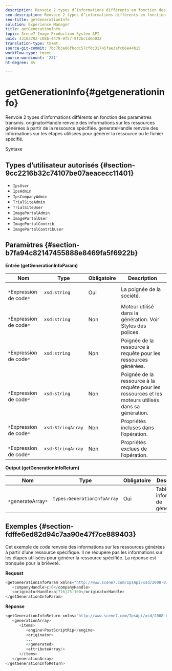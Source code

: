 ```yaml
---
description: Renvoie 2 types d’informations différents en fonction des paramètres transmis. originatorHandle renvoie des informations sur les ressources générées à partir de la ressource spécifiée. generateHandle renvoie des informations sur les étapes utilisées pour générer la ressource ou le fichier spécifié.
seo-description: Renvoie 2 types d’informations différents en fonction des paramètres transmis. originatorHandle renvoie des informations sur les ressources générées à partir de la ressource spécifiée. generateHandle renvoie des informations sur les étapes utilisées pour générer la ressource ou le fichier spécifié.
seo-title: getGenerationInfo
solution: Experience Manager
title: getGenerationInfo
topic: Scene7 Image Production System API
uuid: 4310a702-c08b-4479-9f57-9f2bc1d6b032
translation-type: tm+mt
source-git-commit: 7bc7b3a86fbcdc57cfdc31745fae3afc06e44b15
workflow-type: tm+mt
source-wordcount: '231'
ht-degree: 8%

---
```



# getGenerationInfo{#getgenerationinfo}

Renvoie 2 types d’informations différents en fonction des paramètres transmis. originatorHandle renvoie des informations sur les ressources générées à partir de la ressource spécifiée. generateHandle renvoie des informations sur les étapes utilisées pour générer la ressource ou le fichier spécifié.

Syntaxe

## Types d’utilisateur autorisés {#section-9cc2216b32c74107be07aeacecc11401}

* `IpsUser`
* `IpsAdmin`
* `IpsCompanyAdmin`
* `TrialSiteAdmin`
* `TrialSiteUser`
* `ImagePortalAdmin`
* `ImagePortalUser`
* `ImagePortalContrib`
* `ImagePortalContribUser`

## Paramètres {#section-b7fa94c82147455888e8469fa5f6922b}

**Entrée (getGenerationInfoParam)**

| Nom | Type | Obligatoire | Description |
|---|---|---|---|
| ` *`Expression de code`*` | `xsd:string` | Oui | La poignée de la société. |
| ` *`Expression de code`*` | `xsd:string` | Non | Moteur utilisé dans la génération. Voir Styles des polices. |
| ` *`Expression de code`*` | `xsd:string` | Non | Poignée de la ressource à requête pour les ressources générées. |
| ` *`Expression de code`*` | `xsd:string` | Non | Poignée de la ressource à la requête pour les ressources et les moteurs utilisés dans sa génération. |
| ` *`Expression de code`*` | `xsd:StringArray` | Non | Propriétés incluses dans l’opération. |
| ` *`Expression de code`*` | `xsd:StringArray` | Non | Propriétés exclues de l’opération. |

**Output (getGenerationInfoReturn)**

| Nom | Type | Obligatoire | Description |
|---|---|---|---|
| ` *`generateArray`*` | `types:GenerationInfoArray` | Oui | Tableau des informations de génération. |

## Exemples {#section-fdffe6ed82d94c7aa90e47f7ce889403}

Cet exemple de code renvoie des informations sur les ressources générées à partir d’une ressource spécifique. Il ne récupère pas les informations sur les étapes utilisées pour générer la ressource spécifiée. La réponse est tronquée pour la brièveté.

**Request**

```java
<getGenerationInfoParam xmlns="http://www.scene7.com/IpsApi/xsd/2008-01-15">
   <companyHandle>c|6</companyHandle>
   <originatorHandle>a|716|25|160</originatorHandle>
</getGenerationInfoParam>
```

**Réponse**

```java
<getGenerationInfoReturn xmlns="http://www.scene7.com/IpsApi/xsd/2008-01-15">
   <generationArray>
      <items>
         <engine>PostScriptRip</engine>
         <originator>
         ...
         </generated>
         <attributeArray/>
      </items>
   </generationArray>
</getGenerationInfoReturn>
```

